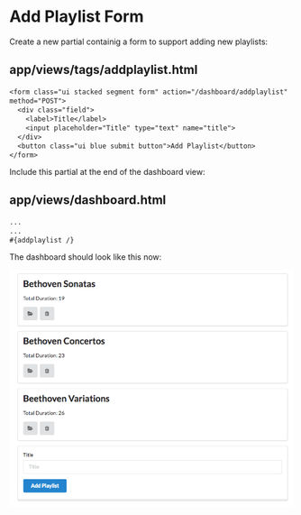 # Add Playlist Form

Create a new partial containig a form to support adding new playlists:

## app/views/tags/addplaylist.html

~~~
<form class="ui stacked segment form" action="/dashboard/addplaylist" method="POST">
  <div class="field">
    <label>Title</label>
    <input placeholder="Title" type="text" name="title">
  </div>
  <button class="ui blue submit button">Add Playlist</button>
</form>
~~~

Include this partial at the end of the dashboard view:

## app/views/dashboard.html

~~~
...
...
#{addplaylist /}
~~~

The dashboard should look like this now:

![](img/02.png)